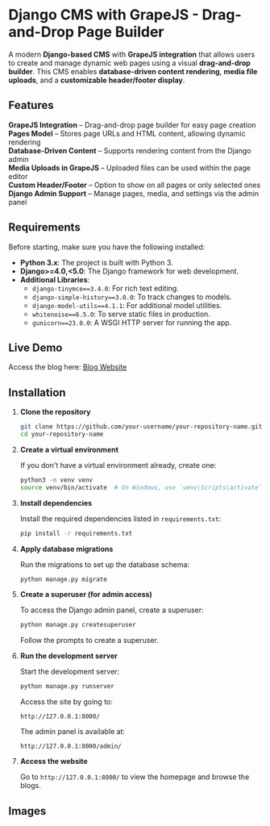 # **Django CMS with GrapeJS - Drag-and-Drop Page Builder**

A modern **Django-based CMS** with **GrapeJS integration** that allows users to create and manage dynamic web pages using a visual **drag-and-drop builder**. This CMS enables **database-driven content rendering**, **media file uploads**, and a **customizable header/footer display**.

## **Features**
**GrapeJS Integration** – Drag-and-drop page builder for easy page creation  
**Pages Model** – Stores page URLs and HTML content, allowing dynamic rendering  
**Database-Driven Content** – Supports rendering content from the Django admin  
**Media Uploads in GrapeJS** – Uploaded files can be used within the page editor  
**Custom Header/Footer** – Option to show on all pages or only selected ones  
**Django Admin Support** – Manage pages, media, and settings via the admin panel  

## Requirements

Before starting, make sure you have the following installed:

- **Python 3.x**: The project is built with Python 3.
- **Django>=4.0,<5.0**: The Django framework for web development.
- **Additional Libraries**: 
  - `django-tinymce==3.4.0`: For rich text editing.
  - `django-simple-history==3.0.0`: To track changes to models.
  - `django-model-utils==4.1.1`: For additional model utilities.
  - `whitenoise==6.5.0`: To serve static files in production.
  - `gunicorn==23.0.0`: A WSGI HTTP server for running the app.

## Live Demo

Access the blog here: [Blog Website](https://jittery-winonah-heemit-cfa0b49d.koyeb.app/blog/)

## Installation

1. **Clone the repository**

    ```bash
    git clone https://github.com/your-username/your-repository-name.git
    cd your-repository-name
    ```

2. **Create a virtual environment**

    If you don't have a virtual environment already, create one:

    ```bash
    python3 -m venv venv
    source venv/bin/activate  # On Windows, use `venv\Scripts\activate`
    ```

3. **Install dependencies**

    Install the required dependencies listed in `requirements.txt`:

    ```bash
    pip install -r requirements.txt
    ```

4. **Apply database migrations**

    Run the migrations to set up the database schema:

    ```bash
    python manage.py migrate
    ```

5. **Create a superuser (for admin access)**

    To access the Django admin panel, create a superuser:

    ```bash
    python manage.py createsuperuser
    ```

    Follow the prompts to create a superuser.

6. **Run the development server**

    Start the development server:

    ```bash
    python manage.py runserver
    ```

    Access the site by going to:

    ```
    http://127.0.0.1:8000/
    ```

    The admin panel is available at:

    ```
    http://127.0.0.1:8000/admin/
    ```

7. **Access the website**

    Go to `http://127.0.0.1:8000/` to view the homepage and browse the blogs.

## Images
